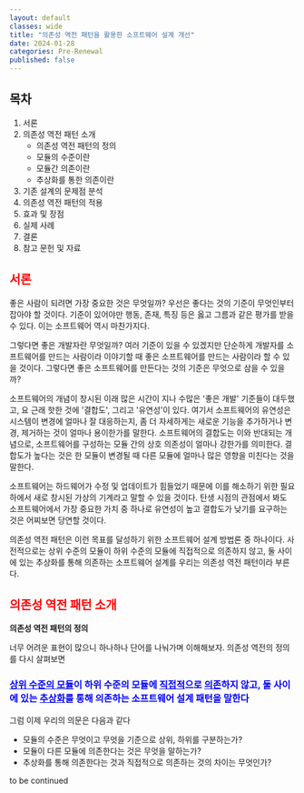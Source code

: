 ```yaml
---
layout: default
classes: wide
title: "의존성 역전 패턴을 활용한 소프트웨어 설계 개선"
date: 2024-01-28
categories: Pre-Renewal
published: false
---
```


## 목차

1. 서론
2. 의존성 역전 패턴 소개
    * 의존성 역전 패턴의 정의
    * 모듈의 수준이란
    * 모듈간 의존이란
    * 추상화를 통한 의존이란
3. 기존 설계의 문제점 분석
4. 의존성 역전 패턴의 적용
5. 효과 및 장점
6. 실제 사례
7. 결론
8. 참고 문헌 및 자료

## <span style="color:red"> 서론

좋은 사람이 되려면 가장 중요한 것은 무엇일까? 우선은 좋다는 것의 기준이 무엇인부터 잡아야 할 것이다. 기준이 있어야만 행동, 존재, 특징 등은 옳고 그름과 같은 평가를 받을 수 있다. 이는 소프트웨어 역시 마찬가지다.

그렇다면 좋은 개발자란 무엇일까? 여러 기준이 있을 수 있겠지만 단순하게 개발자를 소프트웨어를 만드는 사람이라 이야기할 때 좋은 소프트웨어를 만드는 사람이라 할 수 있을 것이다. 그렇다면 좋은 소프트웨어를 만든다는 것의 기준은 무엇으로 삼을 수 있을까?

소프트웨어의 개념이 창시된 이래 많은 시간이 지나 수많은 '좋은 개발' 기준들이 대두했고, 요 근래 핫한 것에 '결합도', 그리고 '유연성'이 있다. 여기서 소프트웨어의 유연성은 시스템이 변경에 얼마나 잘 대응하는지, 좀 더 자세하게는 새로운 기능을 추가하거나 변경, 제거하는 것이 얼마나 용이한가를 말한다. 소프트웨어의 결합도는 이와 반대되는 개념으로, 소프트웨어를 구성하는 모듈 간의 상호 의존성이 얼마나 강한가를 의미한다. 결합도가 높다는 것은 한 모듈이 변경될 때 다른 모듈에 얼마나 많은 영향을 미친다는 것을 말한다.

소프트웨어는 하드웨어가 수정 및 업데이트가 힘들었기 때문에 이를 해소하기 위한 필요하에서 새로 창시된 가상의 기계라고 말할 수 있을 것이다. 탄생 시점의 관점에서 봐도 소프트웨어에서 가장 중요한 가치 중 하나로 유연성이 높고 결합도가 낮기를 요구하는 것은 어찌보면 당연할 것이다.

의존성 역전 패턴은 이런 목표를 달성하기 위한 소프트웨어 설계 방법론 중 하나이다. 사전적으로는 상위 수준의 모듈이 하위 수준의 모듈에 직접적으로 의존하지 않고, 둘 사이에 있는 추상화를 통해 의존하는 소프트웨어 설계를 우리는 의존성 역전 패턴이라 부른다.

## <span style="color:red">의존성 역전 패턴 소개

**의존성 역전 패턴의 정의**

너무 어려운 표현이 많으니 하나하나 단어를 나눠가며 이해해보자. 의존성 역전의 정의를 다시 살펴보면

### <span style="color:blue"> <u>상위 수준의 모듈</u>이 하위 수준의 모듈에 <u>직접적</u>으로 <u>의존</u>하지 않고, 둘 사이에 있는 <u>추상화</u>를 통해 의존하는 소프트웨어 설계 패턴을 말한다

그럼 이제 우리의 의문은 다음과 같다

* 모듈의 수준은 무엇이고 무엇을 기준으로 상위, 하위를 구분하는가?
* 모듈이 다른 모듈에 의존한다는 것은 무엇을 말하는가?
* 추상화를 통해 의존한다는 것과 직접적으로 의존하는 것의 차이는 무엇인가?

to be continued